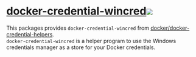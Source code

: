 # [docker-credential-wincred](https://community.chocolatey.org/packages/docker-credential-wincred)[![](http://transparent-favicon.info/favicon.ico)](#)

This packages provides `docker-credential-wincred` from [docker/docker-credential-helpers](https://github.com/docker/docker-credential-helpers).  
`docker-credential-wincred` is a helper program to use the Windows credentials manager as a store for your Docker credentials.
